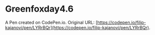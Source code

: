 # Greenfoxday4.6

A Pen created on CodePen.io. Original URL: [https://codepen.io/filip-kajanovi/pen/LYRrBQr](https://codepen.io/filip-kajanovi/pen/LYRrBQr).



